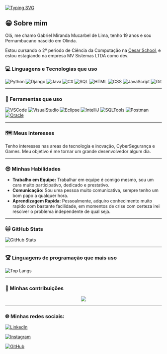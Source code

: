 [![Typing SVG](https://readme-typing-svg.demolab.com?font=Fira+Code&size=18&pause=1000&color=00FF7F&background=FFFFFF00&width=435&lines=GABRIEL+MIRANDA+MUCARBEL+DE+LIMA;Cesar+School+2º+Periodo)](https://git.io/typing-svg)

## 😁 Sobre mim

Olá, me chamo Gabriel Miranda Mucarbel de Lima, tenho 19 anos e sou Pernambucano nascido em Olinda.

Estou cursando o 2º periodo de Ciência da Computação na [Cesar School](https://www.cesar.school/), e estou estagiando na empresa MV Sistemas LTDA como dev.

### 💻 Linguagens e Tecnologias que uso
![Python](https://img.shields.io/badge/-Python-3776AB?style=for-the-badge&logo=python&logoColor=white)
![Django](https://img.shields.io/badge/-Django-092E20?style=for-the-badge&logo=django&logoColor=white)
![Java](https://img.shields.io/badge/-Java-007396?style=for-the-badge&logo=java&logoColor=white)
![C#](https://img.shields.io/badge/-C%23-239120?style=for-the-badge&logo=c-sharp&logoColor=white)
![SQL](https://img.shields.io/badge/-SQL-CC2927?style=for-the-badge&logo=microsoft-sql-server&logoColor=white)
![HTML](https://img.shields.io/badge/-HTML5-E34F26?style=for-the-badge&logo=html5&logoColor=white)
![CSS](https://img.shields.io/badge/-CSS3-1572B6?style=for-the-badge&logo=css3&logoColor=white)
![JavaScript](https://img.shields.io/badge/-JavaScript-F7DF1E?style=for-the-badge&logo=javascript&logoColor=black)
![Git](https://img.shields.io/badge/-Git-F05032?style=for-the-badge&logo=git&logoColor=white)

-----

### 🔧 Ferramentas que uso
![VSCode](https://img.shields.io/badge/-VSCode-007ACC?style=for-the-badge&logo=visual-studio-code&logoColor=white)
![VisualStudio](https://img.shields.io/badge/-Visual%20Studio-5C2D91?style=for-the-badge&logo=visual-studio&logoColor=white)
![Eclipse](https://img.shields.io/badge/-Eclipse-2C2255?style=for-the-badge&logo=eclipse&logoColor=white)
![IntelliJ](https://img.shields.io/badge/-IntelliJ-000000?style=for-the-badge&logo=intellij-idea&logoColor=white)
![SQLTools](https://img.shields.io/badge/-SQLTools-026E8C?style=for-the-badge&logo=sqlite&logoColor=white)
![Postman](https://img.shields.io/badge/-Postman-FF6C37?style=for-the-badge&logo=postman&logoColor=white)
[![Oracle](https://img.shields.io/badge/-Oracle-F80000?style=for-the-badge&logo=oracle&logoColor=white)](https://www.oracle.com)

----

### 🗺️ Meus interesses
Tenho interesses nas areas de tecnologia e inovação, CyberSegurança e Games. Meu objetivo é me tornar um grande desenvolvedor algum dia.

----

### 😎 Minhas Habilidades
- **Trabalho em Equipe:** Trabalhar em equipe é comigo mesmo, sou um cara muito participativo, dedicado e prestativo. 
- **Comunicação:** Sou uma pessoa muito comunicativa, sempre tenho um bom papo a qualquer hora.
- **Aprendizagem Rapida:** Pessoalmente, adquiro conhecimento muito rapido com bastante facilidade, em momentos de crise com certeza irei resolver o problema independente de qual seja. 

----

### 🐱 GitHub Stats
![GitHub Stats](https://github-readme-stats.vercel.app/api?username=GMiranda21ML&show_icons=true&theme=radical)

---

### 🏆 Linguagens de programação que mais uso
![Top Langs](https://github-readme-stats.vercel.app/api/top-langs/?username=GMiranda21ML&layout=compact&theme=radical)

----

### 💪 Minhas contribuições
<div align="center">
  <img src="https://ssr-contributions-svg.vercel.app/_/GMiranda21ML?chart=3dbar&gap=0.6&scale=2&flatten=1&animation=wave&animation_duration=4&animation_delay=0.06&animation_amplitude=24&animation_frequency=0.1&animation_wave_center=0_3&format=svg&weeks=30&theme=native&dark=true"/>
</div>

----

### 🌐 Minhas redes sociais: 
[![LinkedIn](https://img.shields.io/badge/LinkedIn-0077B5?style=for-the-badge&logo=linkedin&logoColor=white)](https://www.linkedin.com/in/mucarbel/)

[![Instagram](https://img.shields.io/badge/Instagram-E4405F?style=for-the-badge&logo=instagram&logoColor=white)](https://instagram.com/gabriel.miranda21)

[![GitHub](https://img.shields.io/badge/GitHub-181717?style=for-the-badge&logo=github&logoColor=white)](https://github.com/GMiranda21ML)
